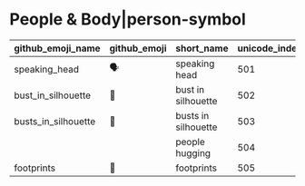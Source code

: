 # People & Body|person-symbol

|github_emoji_name|github_emoji|short_name|unicode_index|
|---|---|---|---|
|speaking_head|:speaking_head:|speaking head|501|
|bust_in_silhouette|:bust_in_silhouette:|bust in silhouette|502|
|busts_in_silhouette|:busts_in_silhouette:|busts in silhouette|503|
|||people hugging|504|
|footprints|:footprints:|footprints|505|

